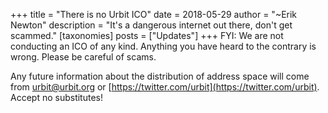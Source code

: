 +++
title = "There is no Urbit ICO"
date = 2018-05-29
author = "~Erik Newton"
description = "It's a dangerous internet out there, don't get scammed."
[taxonomies]
posts = ["Updates"]
+++
FYI: We are not conducting an ICO of any kind. Anything you have heard to the
contrary is wrong. Please be careful of scams.

Any future information about the distribution of address space will come from
urbit@urbit.org or [https://twitter.com/urbit](https://twitter.com/urbit).
Accept no substitutes!
